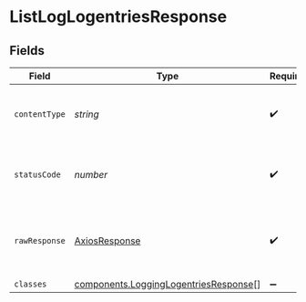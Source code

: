# ListLogLogentriesResponse


## Fields

| Field                                                                                                 | Type                                                                                                  | Required                                                                                              | Description                                                                                           |
| ----------------------------------------------------------------------------------------------------- | ----------------------------------------------------------------------------------------------------- | ----------------------------------------------------------------------------------------------------- | ----------------------------------------------------------------------------------------------------- |
| `contentType`                                                                                         | *string*                                                                                              | :heavy_check_mark:                                                                                    | HTTP response content type for this operation                                                         |
| `statusCode`                                                                                          | *number*                                                                                              | :heavy_check_mark:                                                                                    | HTTP response status code for this operation                                                          |
| `rawResponse`                                                                                         | [AxiosResponse](https://axios-http.com/docs/res_schema)                                               | :heavy_check_mark:                                                                                    | Raw HTTP response; suitable for custom response parsing                                               |
| `classes`                                                                                             | [components.LoggingLogentriesResponse](../../../sdk/models/components/logginglogentriesresponse.md)[] | :heavy_minus_sign:                                                                                    | OK                                                                                                    |